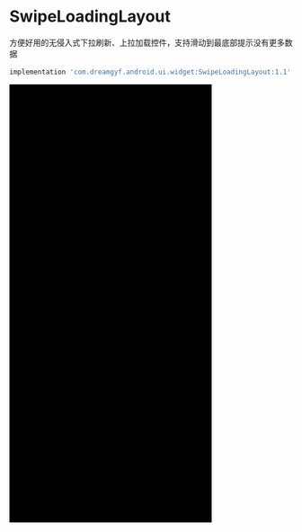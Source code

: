 # SwipeLoadingLayout

方便好用的无侵入式下拉刷新、上拉加载控件，支持滑动到最底部提示没有更多数据

```groovy
implementation 'com.dreamgyf.android.ui.widget:SwipeLoadingLayout:1.1'
```

<img src="./SwipeLoadingLayout.gif" width="360px">

